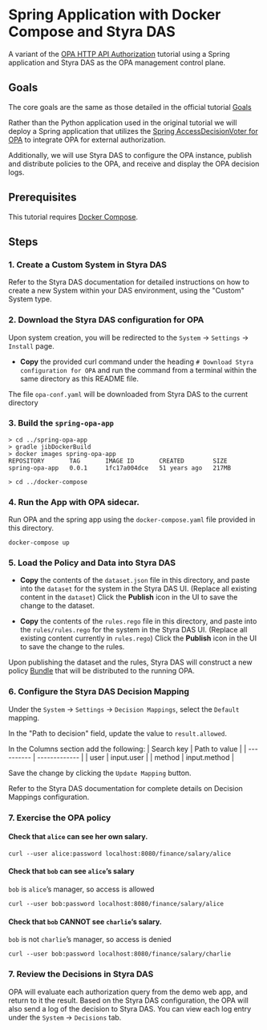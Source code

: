 # Spring Application with Docker Compose and Styra DAS

A variant of the [OPA HTTP API Authorization](https://www.openpolicyagent.org/docs/latest/http-api-authorization/) tutorial using a Spring application and Styra DAS as the OPA management control plane.

## Goals

The core goals are the same as those detailed in the official tutorial [Goals](https://www.openpolicyagent.org/docs/latest/http-api-authorization/#goals)

Rather than the Python application used in the original tutorial we will deploy a Spring application that utilizes the [Spring AccessDecisionVoter for OPA](https://github.com/open-policy-agent/contrib/blob/master/spring_authz/README.md) to integrate OPA for external authorization.

Additionally, we will use Styra DAS to configure the OPA instance, publish and distribute policies to the OPA, and receive and display the OPA decision logs.

## Prerequisites

This tutorial requires [Docker Compose](https://docs.docker.com/compose/install/).

## Steps

### 1. Create a Custom System in Styra DAS

Refer to the Styra DAS documentation for detailed instructions on how to create a new System within your DAS environment, using the "Custom" System type.

### 2. Download the Styra DAS configuration for OPA

Upon system creation, you will be redirected to the `System` -> `Settings` -> `Install` page.

* **Copy** the provided curl command under the heading `# Download Styra configuration for OPA` and run the command from a terminal within the same directory as this README file.

The file `opa-conf.yaml` will be downloaded from Styra DAS to the current directory

### 3. Build the `spring-opa-app`
```
> cd ../spring-opa-app
> gradle jibDockerBuild
> docker images spring-opa-app
REPOSITORY       TAG       IMAGE ID       CREATED        SIZE
spring-opa-app   0.0.1     1fc17a004dce   51 years ago   217MB

> cd ../docker-compose
```

### 4. Run the App with OPA sidecar.

Run OPA and the spring app using the `docker-compose.yaml` file provided in this directory.

```
docker-compose up
```

### 5. Load the Policy and Data into Styra DAS

* **Copy** the contents of the `dataset.json` file in this directory, and paste into the `dataset` for the system in the Styra DAS UI. (Replace all existing content in the `dataset`) Click the **Publish** icon in the UI to save the change to the dataset.

* **Copy** the contents of the `rules.rego` file in this directory, and paste into the `rules/rules.rego` for the system in the Styra DAS UI.  (Replace all existing content currently in `rules.rego`) Click the **Publish** icon in the UI to save the change to the rules.

Upon publishing the dataset and the rules, Styra DAS will construct a new policy [Bundle](https://www.openpolicyagent.org/docs/latest/management/#bundles) that will be distributed to the running OPA.

### 6. Configure the Styra DAS Decision Mapping

Under the `System` -> `Settings` -> `Decision Mappings`, select the `Default` mapping.

In the "Path to decision" field, update the value to `result.allowed`.

In the Columns section add the following:
| Search key | Path to value |
| ---------- | ------------- |
| user       | input.user |
| method     | input.method |

Save the change by clicking the `Update Mapping` button.

Refer to the Styra DAS documentation for complete details on Decision Mappings configuration.

### 7. Exercise the OPA policy

#### Check that `alice` can see her own salary.

```
curl --user alice:password localhost:8080/finance/salary/alice
```

#### Check that `bob` can see `alice`’s salary
`bob` is `alice`’s manager, so access is allowed

```
curl --user bob:password localhost:8080/finance/salary/alice
```

#### Check that `bob` CANNOT see `charlie`’s salary.
`bob` is not `charlie`’s manager, so access is denied

```
curl --user bob:password localhost:8080/finance/salary/charlie
```

### 7. Review the Decisions in Styra DAS

OPA will evaluate each authorization query from the demo web app, and return to it the result. Based on the Styra DAS configuration, the OPA will also send a log of the decision to Styra DAS. You can view each log entry under the `System` -> `Decisions` tab.
